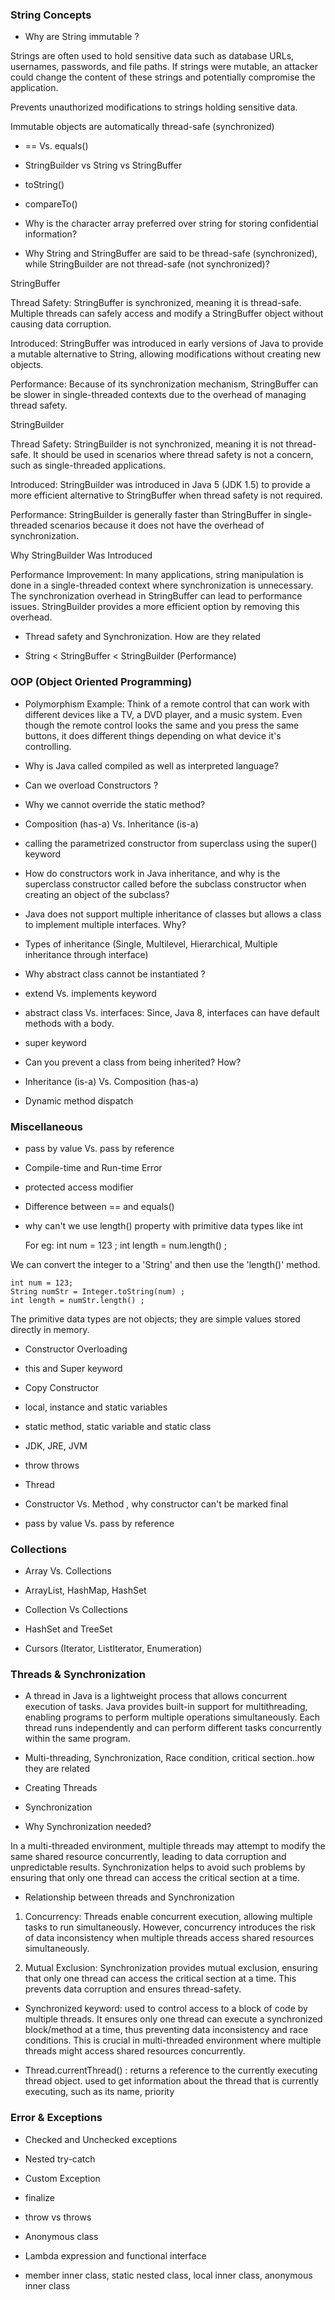 ### String Concepts

- Why are String immutable ?

Strings are often used to hold sensitive data such as database URLs, usernames, passwords, and file paths. If strings were mutable, an attacker could change the content of these strings and potentially compromise the application.

Prevents unauthorized modifications to strings holding sensitive data.

Immutable objects are automatically thread-safe (synchronized)

- == Vs. equals()

- StringBuilder vs String vs StringBuffer

- toString()

- compareTo()

- Why is the character array preferred over string for storing confidential information?

- Why String and StringBuffer are said to be thread-safe (synchronized), while StringBuilder are not thread-safe (not synchronized)?

StringBuffer

Thread Safety: StringBuffer is synchronized, meaning it is thread-safe. Multiple threads can safely access and modify a StringBuffer object without causing data corruption.

Introduced: StringBuffer was introduced in early versions of Java to provide a mutable alternative to String, allowing modifications without creating new objects.

Performance: Because of its synchronization mechanism, StringBuffer can be slower in single-threaded contexts due to the overhead of managing thread safety.

StringBuilder

Thread Safety: StringBuilder is not synchronized, meaning it is not thread-safe. It should be used in scenarios where thread safety is not a concern, such as single-threaded applications.

Introduced: StringBuilder was introduced in Java 5 (JDK 1.5) to provide a more efficient alternative to StringBuffer when thread safety is not required.

Performance: StringBuilder is generally faster than StringBuffer in single-threaded scenarios because it does not have the overhead of synchronization.

Why StringBuilder Was Introduced

Performance Improvement: In many applications, string manipulation is done in a single-threaded context where synchronization is unnecessary. The synchronization overhead in StringBuffer can lead to performance issues. StringBuilder provides a more efficient option by removing this overhead.

- Thread safety and Synchronization. How are they related

- String < StringBuffer < StringBuilder (Performance)

### OOP (Object Oriented Programming)

- Polymorphism Example: Think of a remote control that can work with different devices like a TV, a DVD player, and a music system. Even though the remote control looks the same and you press the same buttons, it does different things depending on what device it's controlling.

- Why is Java called compiled as well as interpreted language? 

- Can we overload Constructors ?

- Why we cannot override the static method? 

- Composition (has-a) Vs. Inheritance (is-a)

- calling the parametrized constructor from superclass using the super() keyword

- How do constructors work in Java inheritance, and why is the superclass constructor called before the subclass constructor when creating an object of the subclass? 

- Java does not support multiple inheritance of classes but allows a class to implement multiple interfaces. Why? 

- Types of inheritance (Single, Multilevel, Hierarchical, Multiple inheritance through interface)

- Why abstract class cannot be instantiated ?

- extend Vs. implements keyword

- abstract class Vs. interfaces: Since, Java 8, interfaces can have default methods with a body.

- super keyword

- Can you prevent a class from being inherited? How?

- Inheritance (is-a) Vs. Composition (has-a)

- Dynamic method dispatch

### Miscellaneous

- pass by value Vs. pass by reference

- Compile-time and Run-time Error

- protected access modifier

- Difference between == and equals()

- why can't we use length() property with primitive data types like int

  For eg: int num = 123 ;
  int length = num.length() ;

We can convert the integer to a 'String' and then use the 'length()' method.

    int num = 123;
    String numStr = Integer.toString(num) ;
    int length = numStr.length() ;

The primitive data types are not objects; they are simple values stored directly in memory.

- Constructor Overloading

- this and Super keyword

- Copy Constructor

- local, instance and static variables

- static method, static variable and static class

- JDK, JRE, JVM

- throw throws

- Thread

- Constructor Vs. Method , why constructor can't be marked final

- pass by value Vs. pass by reference

### Collections

- Array Vs. Collections

- ArrayList, HashMap, HashSet

- Collection Vs Collections

- HashSet and TreeSet

- Cursors (Iterator, ListIterator, Enumeration)

### Threads & Synchronization

- A thread in Java is a lightweight process that allows concurrent execution of tasks. Java provides built-in support for multithreading, enabling programs to perform multiple operations simultaneously. Each thread runs independently and can perform different tasks concurrently within the same program.

- Multi-threading, Synchronization, Race condition, critical section..how they are related

- Creating Threads

- Synchronization 

- Why Synchronization needed?

In a multi-threaded environment, multiple threads may attempt to modify the same shared resource concurrently, leading to data corruption and unpredictable results. Synchronization helps to avoid such problems by ensuring that only one thread can access the critical section at a time.

- Relationship between threads and Synchronization

1.  Concurrency: Threads enable concurrent execution, allowing multiple tasks to run simultaneously. However, concurrency introduces the risk of data inconsistency when multiple threads access shared resources simultaneously.

2.  Mutual Exclusion: Synchronization provides mutual exclusion, ensuring that only one thread can access the critical section at a time. This prevents data corruption and ensures thread-safety.

- Synchronized keyword: used to control access to a block of code by multiple threads. It ensures only one thread can execute a synchronized block/method at a time, thus preventing data inconsistency and race conditions. This is crucial in multi-threaded environment where multiple threads might access shared resources concurrently.

- Thread.currentThread() : returns a reference to the currently executing thread object. used to get information about the thread that is currently executing, such as its name, priority



### Error & Exceptions


- Checked and Unchecked exceptions

- Nested try-catch

- Custom Exception

- finalize

- throw vs throws

- Anonymous class 

- Lambda expression and functional interface 

- member inner class, static nested class, local inner class, anonymous inner class 